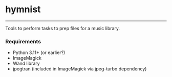 # hymnist
***************
Tools to perform tasks to prep files for a music library.

### Requirements

* Python 3.11+ (or earlier?)
* ImageMagick
* Wand library
* jpegtran (included in ImageMagick via jpeg-turbo dependency)
